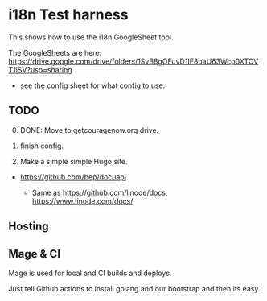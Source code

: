 # i18n Test harness

This shows how to use the i18n GoogleSheet tool.

The GoogleSheets are here:
https://drive.google.com/drive/folders/1SvB8gOFuvD1IF8baU63Wcp0XTOVT1iSV?usp=sharing

- see the config sheet for what config to use.

## TODO

0. DONE: Move to getcouragenow.org drive.

1. finish config.

2. Make a simple simple Hugo site.

- https://github.com/bep/docuapi

	- Same as https://github.com/linode/docs, https://www.linode.com/docs/


## Hosting

## Mage & CI

Mage is used for local and CI builds and deploys.

Just tell Github actions to install golang and our bootstrap and then its easy.

